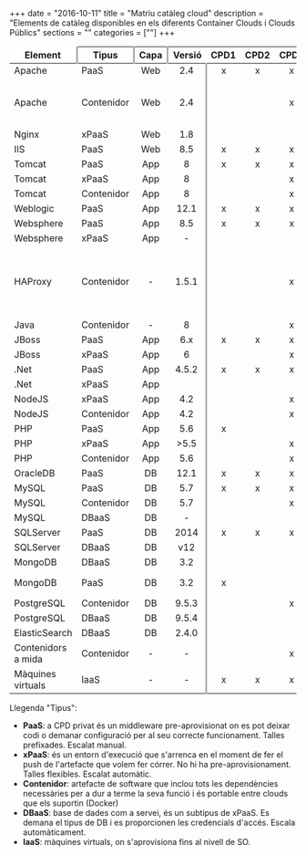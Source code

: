 +++
date        = "2016-10-11"
title       = "Matriu catàleg cloud"
description = "Elements de catàleg disponibles en els diferents Container Clouds i Clouds Públics"
sections    = ""
categories  = [""]
+++


Element            |Tipus       | Capa  |Versió |CPD1   |CPD2   |CPD3   |CPD4   |Bluemix |Azure  |Observacions
-------            |------      |:-----:|:-----:|:-----:|:-----:|:-----:|:-----:|:------:|:-----:|-------------
Apache             | PaaS       |Web    |2.4    |x      |x      |x      |x      |        |       |Inclou GICAR
Apache             | Contenidor |Web    |2.4    |       |       |x      |       |x       |       |Amb o sense GICAR. Amb GICAR només a CPD Privat   
Nginx              | xPaaS      |Web    |1.8    |       |       |       |       |x       |       |   
IIS                | PaaS       |Web    |8.5    |x      |x      |x      |x      |        |       | 
Tomcat             | PaaS       |App    |8      |x      |x      |x      |x      |        |       | 
Tomcat             | xPaaS      |App    |8      |       |       |x      |       |x       |       | 
Tomcat             | Contenidor |App    |8      |       |       |x      |       |x       |       | 
Weblogic           | PaaS       |App    |12.1   |x      |x      |x      |x      |        |       | 
Websphere          | PaaS       |App    |8.5    |x      |x      |x      |x      |        |       | 
Websphere          | xPaaS      |App    |-      |       |       |       |       |x       |       | 
HAProxy            | Contenidor |-      |1.5.1  |       |       |x      |       |x       |       |Balanceig de contenidors arrencats amb docker-compose a Bluemix 
Java               | Contenidor |-      |8      |       |       |x      |       |x       |       | 
JBoss              | PaaS       |App    |6.x    |x      |x      |x      |x      |        |       | 
JBoss              | xPaaS      |App    |6      |       |       |x      |       |        |       | 
.Net               | PaaS       |App    |4.5.2  |x      |x      |x      |x      |        |       | 
.Net               | xPaaS      |App    |       |       |       |       |       |x       |x      | 
NodeJS             | xPaaS      |App    |4.2    |       |       |x      |       |x       |       | 
NodeJS             | Contenidor |App    |4.2    |       |       |x      |       |x       |       | 
PHP                | PaaS       |App    |5.6    |x      |       |       |       |        |       |    
PHP                | xPaaS      |App    |>5.5   |       |       |x      |       |x       |       |    
PHP                | Contenidor |App    |5.6    |       |       |x      |       |x       |       |    
OracleDB           | PaaS       |DB     |12.1   |x      |x      |x      |x      |        |       |    
MySQL              | PaaS       |DB     |5.7    |x      |x      |x      |x      |        |       |    
MySQL              | Contenidor |DB     |5.7    |       |       |x      |       |x       |       |    
MySQL              | DBaaS      |DB     |-      |       |       |       |       |x       |       |Beta    
SQLServer          | PaaS       |DB     |2014   |x      |x      |x      |x      |        |       |    
SQLServer          | DBaaS      |DB     |v12    |       |       |       |       |        |x      | 
MongoDB            | DBaaS      |DB     |3.2    |       |       |       |       |x       |       |    
MongoDB            | PaaS       |DB     |3.2    |x      |       |       |x      |        |       |Adhoc. En definició
PostgreSQL         | Contenidor |DB     |9.5.3  |       |       |x      |       |x       |       |    
PostgreSQL         | DBaaS      |DB     |9.5.4  |       |       |       |       |x       |       |    
ElasticSearch      | DBaaS      |DB     |2.4.0  |       |       |       |       |x       |       |    
Contenidors a mida | Contenidor |-      |-      |       |       |x      |       |x       |       |
Màquines virtuals  | IaaS       |-      |-      |x      |x      |x      |x      |        |x      |  


Llegenda "Tipus":

- **PaaS**: a CPD privat és un middleware pre-aprovisionat on es pot deixar codi o demanar configuració per al seu correcte funcionament. Talles prefixades. Escalat manual.
- **xPaaS**: és un entorn d'execució que s'arrenca en el moment de fer el push de l'artefacte que volem fer córrer. No hi ha pre-aprovisionament. Talles flexibles. Escalat automàtic.
- **Contenidor**: artefacte de software que inclou tots les dependències necessàries per a dur a terme la seva funció i és portable entre clouds que els suportin (Docker)  
- **DBaaS**: base de dades com a servei, és un subtipus de xPaaS. Es demana el tipus de DB i es proporcionen les credencials d'accés. Escala automàticament.
- **IaaS**: màquines virtuals, on s'aprovisiona fins al nivell de SO.

<style>
	table tr:first-child th:first-child, table tr:first-child th:last-child{
		background-color:#fff;
	}
	table tr:first-child th:first-child{
		border-top: none!important;
		border-left:none!important;
	}
	table tr:first-child th:last-child{
		border-top: none!important;
		border-right:none!important;
	}

	table tr:nth-child(1) th:nth-child(1), 
	table tr:nth-child(1) th:nth-child(2), 
	table tr:nth-child(1) th:nth-child(3),
	table tr:nth-child(2) th:nth-child(4), 
	table tr:nth-child(2) th:nth-child(8), 
	table tr:nth-child(2) th:nth-child(10),
	table tr td:nth-child(4), 
	table tr td:nth-child(8), 
	table tr td:nth-child(10){
		border-right: 3px solid #aaa;
	}
</style>

<script src="https://cdn.datatables.net/1.10.12/js/jquery.dataTables.min.js"></script>
<script>
	$(document).ready(function() {
		//Data table plugin
    	$('table').DataTable( {
	        "paging": false,
	        "info" : false,
	        "ordering": false,
	        "language":{
	        	"search" : "<strong>Cerca:</strong> ",
		        "infoEmpty": "No hi ha registres",
	        	"zeroRecords": "No s'han trobat registres"
	        },
	        initComplete: function () {
	            this.api().columns().every( function (col_index) {
	                var column = this;
	                if(col_index===3 || col_index===10){
	                	$("<p>&nbsp;</p>").appendTo($(column.header()));
	                	return;
	                }
	                var select = $('<select><option value=""></option></select>')
	                    .appendTo( $(column.header()) )
	                    .on( 'change', function () {
	                        var val = $.fn.dataTable.util.escapeRegex(
	                            $(this).val()
	                        );
	 
	                        column
	                            .search( val ? '^'+val+'$' : '', true, false )
	                            .draw();
	                    } );
	 
	                column.data().unique().sort().each( function ( d, j ) {
	                    select.append( '<option value="'+d+'">'+d+'</option>' )
	                });
	            });

	            //adds header private/public
	            $("<tr><th colspan='4'></th><th colspan='4'>Privat</th><th colspan='2'>Públic</th><th colspan='1'></th></tr>").insertBefore($("table thead tr"));
	        }	        
    	});
	});
</script>
